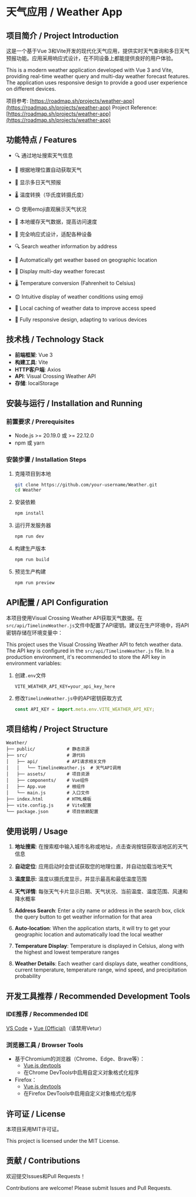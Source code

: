# 天气应用 / Weather App

## 项目简介 / Project Introduction

这是一个基于Vue 3和Vite开发的现代化天气应用，提供实时天气查询和多日天气预报功能。应用采用响应式设计，在不同设备上都能提供良好的用户体验。

This is a modern weather application developed with Vue 3 and Vite, providing real-time weather query and multi-day weather forecast features. The application uses responsive design to provide a good user experience on different devices.

项目参考: [https://roadmap.sh/projects/weather-app](https://roadmap.sh/projects/weather-app)
Project Reference: [https://roadmap.sh/projects/weather-app](https://roadmap.sh/projects/weather-app)

## 功能特点 / Features

- 🔍 通过地址搜索天气信息
- 📍 根据地理位置自动获取天气
- 📅 显示多日天气预报
- 🌡️ 温度转换（华氏度转摄氏度）
- 😊 使用emoji直观展示天气状况
- 💾 本地缓存天气数据，提高访问速度
- 📱 完全响应式设计，适配各种设备

- 🔍 Search weather information by address
- 📍 Automatically get weather based on geographic location
- 📅 Display multi-day weather forecast
- 🌡️ Temperature conversion (Fahrenheit to Celsius)
- 😊 Intuitive display of weather conditions using emoji
- 💾 Local caching of weather data to improve access speed
- 📱 Fully responsive design, adapting to various devices

## 技术栈 / Technology Stack

- **前端框架**: Vue 3
- **构建工具**: Vite
- **HTTP客户端**: Axios
- **API**: Visual Crossing Weather API
- **存储**: localStorage

## 安装与运行 / Installation and Running

### 前置要求 / Prerequisites

- Node.js >= 20.19.0 或 >= 22.12.0
- npm 或 yarn

### 安装步骤 / Installation Steps

1. 克隆项目到本地
   ```bash
   git clone https://github.com/your-username/Weather.git
   cd Weather
   ```

2. 安装依赖
   ```bash
   npm install
   ```

3. 运行开发服务器
   ```bash
   npm run dev
   ```

4. 构建生产版本
   ```bash
   npm run build
   ```

5. 预览生产构建
   ```bash
   npm run preview
   ```

## API配置 / API Configuration

本项目使用Visual Crossing Weather API获取天气数据。在`src/api/TimelineWeather.js`文件中配置了API密钥。建议在生产环境中，将API密钥存储在环境变量中：

This project uses the Visual Crossing Weather API to fetch weather data. The API key is configured in the `src/api/TimelineWeather.js` file. In a production environment, it's recommended to store the API key in environment variables:

1. 创建`.env`文件
   ```
   VITE_WEATHER_API_KEY=your_api_key_here
   ```

2. 修改`TimelineWeather.js`中的API密钥获取方式
   ```javascript
   const API_KEY = import.meta.env.VITE_WEATHER_API_KEY;
   ```

## 项目结构 / Project Structure

```
Weather/
├── public/            # 静态资源
├── src/               # 源代码
│   ├── api/           # API请求相关文件
│   │   └── TimelineWeather.js  # 天气API调用
│   ├── assets/        # 项目资源
│   ├── components/    # Vue组件
│   ├── App.vue        # 根组件
│   └── main.js        # 入口文件
├── index.html         # HTML模板
├── vite.config.js     # Vite配置
└── package.json       # 项目依赖配置
```

## 使用说明 / Usage

1. **地址搜索**: 在搜索框中输入城市名称或地址，点击查询按钮获取该地区的天气信息
2. **自动定位**: 应用启动时会尝试获取您的地理位置，并自动加载当地天气
3. **温度显示**: 温度以摄氏度显示，并显示最高和最低温度范围
4. **天气详情**: 每张天气卡片显示日期、天气状况、当前温度、温度范围、风速和降水概率

1. **Address Search**: Enter a city name or address in the search box, click the query button to get weather information for that area
2. **Auto-location**: When the application starts, it will try to get your geographic location and automatically load the local weather
3. **Temperature Display**: Temperature is displayed in Celsius, along with the highest and lowest temperature ranges
4. **Weather Details**: Each weather card displays date, weather conditions, current temperature, temperature range, wind speed, and precipitation probability

## 开发工具推荐 / Recommended Development Tools

### IDE推荐 / Recommended IDE

[VS Code](https://code.visualstudio.com/) + [Vue (Official)](https://marketplace.visualstudio.com/items?itemName=Vue.volar)（请禁用Vetur）

### 浏览器工具 / Browser Tools

- 基于Chromium的浏览器（Chrome、Edge、Brave等）：
  - [Vue.js devtools](https://chromewebstore.google.com/detail/vuejs-devtools/nhdogjmejiglipccpnnnanhbledajbpd)
  - 在Chrome DevTools中启用自定义对象格式化程序
- Firefox：
  - [Vue.js devtools](https://addons.mozilla.org/en-US/firefox/addon/vue-js-devtools/)
  - 在Firefox DevTools中启用自定义对象格式化程序

## 许可证 / License

本项目采用MIT许可证。

This project is licensed under the MIT License.

## 贡献 / Contributions

欢迎提交Issues和Pull Requests！

Contributions are welcome! Please submit Issues and Pull Requests.
